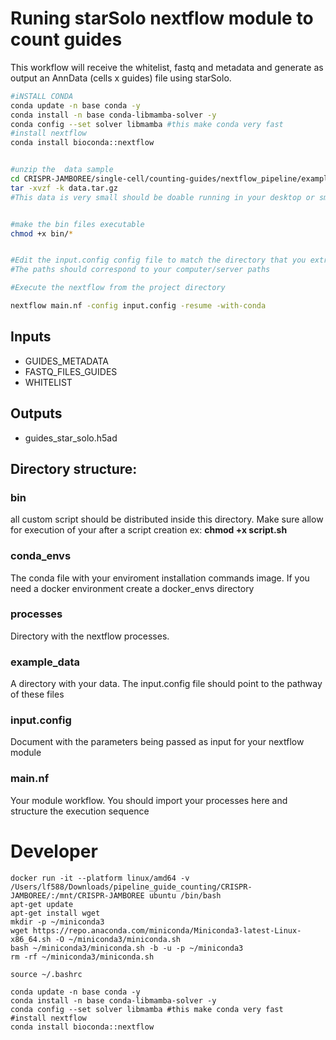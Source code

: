 
# Runing  starSolo nextflow module to count guides
This workflow will receive the whitelist, fastq and metadata and generate as output an AnnData (cells x guides) file using starSolo.



```bash
#iNSTALL CONDA 
conda update -n base conda -y 
conda install -n base conda-libmamba-solver -y
conda config --set solver libmamba #this make conda very fast
#install nextflow
conda install bioconda::nextflow

```

```bash

#unzip the  data sample
cd CRISPR-JAMBOREE/single-cell/counting-guides/nextflow_pipeline/example_data  
tar -xvzf -k data.tar.gz
#This data is very small should be doable running in your desktop or small server
```

```bash

#make the bin files executable
chmod +x bin/*    
```


```bash

#Edit the input.config config file to match the directory that you extracted your data.
#The paths should correspond to your computer/server paths

```
```bash
#Execute the nextflow from the project directory

nextflow main.nf -config input.config -resume -with-conda


```
## Inputs
- GUIDES_METADATA
- FASTQ_FILES_GUIDES
- WHITELIST 

## Outputs
-   guides_star_solo.h5ad


## Directory structure:

### bin 

 all custom script should be distributed inside this directory. Make sure allow  for execution of your  after a script creation ex: __chmod +x script.sh__

### conda_envs 

 The conda file with your enviroment installation commands image. If you need a docker environment create a docker_envs directory

### processes
Directory with the nextflow processes.

### example_data
A directory with your data. The input.config file should point to the pathway of these files

### input.config
 Document with the parameters being passed as input for your nextflow module

### main.nf
Your module workflow. You should import your processes here and structure the execution sequence



# Developer
```
docker run -it --platform linux/amd64 -v /Users/lf588/Downloads/pipeline_guide_counting/CRISPR-JAMBOREE/:/mnt/CRISPR-JAMBOREE ubuntu /bin/bash  
apt-get update  
apt-get install wget  
mkdir -p ~/miniconda3  
wget https://repo.anaconda.com/miniconda/Miniconda3-latest-Linux-x86_64.sh -O ~/miniconda3/miniconda.sh  
bash ~/miniconda3/miniconda.sh -b -u -p ~/miniconda3  
rm -rf ~/miniconda3/miniconda.sh  

source ~/.bashrc 

conda update -n base conda -y 
conda install -n base conda-libmamba-solver -y
conda config --set solver libmamba #this make conda very fast
#install nextflow
conda install bioconda::nextflow


```



